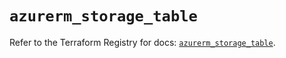 # `azurerm_storage_table`

Refer to the Terraform Registry for docs: [`azurerm_storage_table`](https://registry.terraform.io/providers/hashicorp/azurerm/3.115.0/docs/resources/storage_table).
